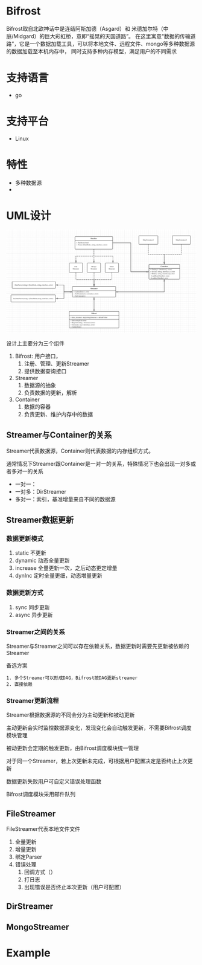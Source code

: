 # Bifrost

Bifrost取自北欧神话中是连结阿斯加德（Asgard）和 米德加尔特（中庭/Midgard）的巨大彩虹桥，意即“摇晃的天国道路”。
在这里寓意“数据的传输道路”，它是一个数据加载工具，可以将本地文件、远程文件、mongo等多种数据源的数据加载至本机内存中，
同时支持多种内存模型，满足用户的不同需求

# 支持语言
* go

# 支持平台
* Linux

# 特性
* 多种数据源
* 



# UML设计

![bifrost_arch_uml](pic/bifront_arch.png)

设计上主要分为三个组件
1. Bifrost: 用户接口，
   1. 注册、管理、更新Streamer
   2. 提供数据查询接口
2. Streamer
   1. 数据源的抽象
   2. 负责数据的更新，解析
3. Container
   1. 数据的容器
   2. 负责更新、维护内存中的数据

## Streamer与Container的关系

Streamer代表数据源，Container则代表数据的内存组织方式。

通常情况下Streamer跟Container是一对一的关系，特殊情况下也会出现一对多或者多对一的关系

- 一对一：
- 一对多：DirStreamer
- 多对一：索引，基准增量来自不同的数据源

## Streamer数据更新

### 数据更新模式

1. static 不更新
2. dynamic 动态全量更新
3. increase  全量更新一次，之后动态更定增量
4. dynInc 定时全量更细，动态增量更新

### 数据更新方式

1. sync 同步更新
2. async  异步更新

### Streamer之间的关系

Streamer与Streamer之间可以存在依赖关系，数据更新时需要先更新被依赖的Streamer

备选方案

	1. 多个Streamer可以形成DAG，Bifrost按DAG更新streamer
 	2. 直接依赖

### Streamer更新流程

Streamer根据数据源的不同会分为主动更新和被动更新

主动更新会实时监控数据源变化，发现变化会自动触发更新，不需要Bifrost调度模块管理

被动更新会定期的触发更新，由Bifrost调度模块统一管理

对于同一个Streamer，若上次更新未完成，可根据用户配置决定是否终止上次更新

数据更新失败用户可自定义错误处理函数

Bifrost调度模块采用邮件队列

## FileStreamer

FileStreamer代表本地文件文件

1. 全量更新
2. 增量更新
3. 绑定Parser
4. 错误处理
   1. 回调方式（）
   2. 打日志
   3. 出现错误是否终止本次更新（用户可配置）

## DirStreamer



## MongoStreamer





# Example

